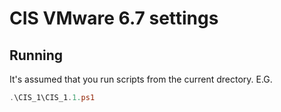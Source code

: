 # CIS VMware 6.7 settings

## Running
It's assumed that you run scripts from the current drectory. E.G.
```powershell
.\CIS_1\CIS_1.1.ps1
```
